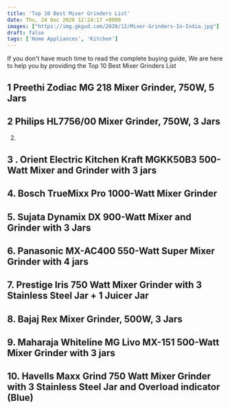```yaml
---
title: 'Top 10 Best Mixer Grinders List'
date: Thu, 24 Dec 2020 12:24:17 +0000
images: ["https://img.gkgud.com/2020/12/Mixer-Grinders-In-India.jpg"]
draft: false
tags: ['Home Appliances', 'Kitchen']
---
```


If you don't have much time to read the complete buying guide, We are here to help you by providing the Top 10 Best Mixer Grinders List

**1 Preethi Zodiac MG 218 Mixer Grinder, 750W, 5 Jars**
-------------------------------------------------------

**2 Philips HL7756/00 Mixer Grinder, 750W, 3 Jars**
---------------------------------------------------

2.

**3 . Orient Electric Kitchen Kraft MGKK50B3 500-Watt Mixer and Grinder with 3 jars**
-------------------------------------------------------------------------------------

**4\. Bosch TrueMixx Pro 1000-Watt Mixer Grinder**
--------------------------------------------------

**5\. Sujata Dynamix DX 900-Watt Mixer and Grinder with 3 Jars**
----------------------------------------------------------------

**6\. Panasonic MX-AC400 550-Watt Super Mixer Grinder with 4 jars**
-------------------------------------------------------------------

**7\. Prestige Iris 750 Watt Mixer Grinder with 3 Stainless Steel Jar + 1 Juicer Jar**
--------------------------------------------------------------------------------------

**8.** **Bajaj Rex Mixer Grinder, 500W, 3 Jars**
------------------------------------------------

**9\. Maharaja Whiteline MG Livo MX-151 500-Watt Mixer Grinder with 3 jars**
----------------------------------------------------------------------------

**10\. Havells Maxx Grind 750 Watt Mixer Grinder with 3 Stainless Steel Jar and Overload indicator (Blue)**
-----------------------------------------------------------------------------------------------------------